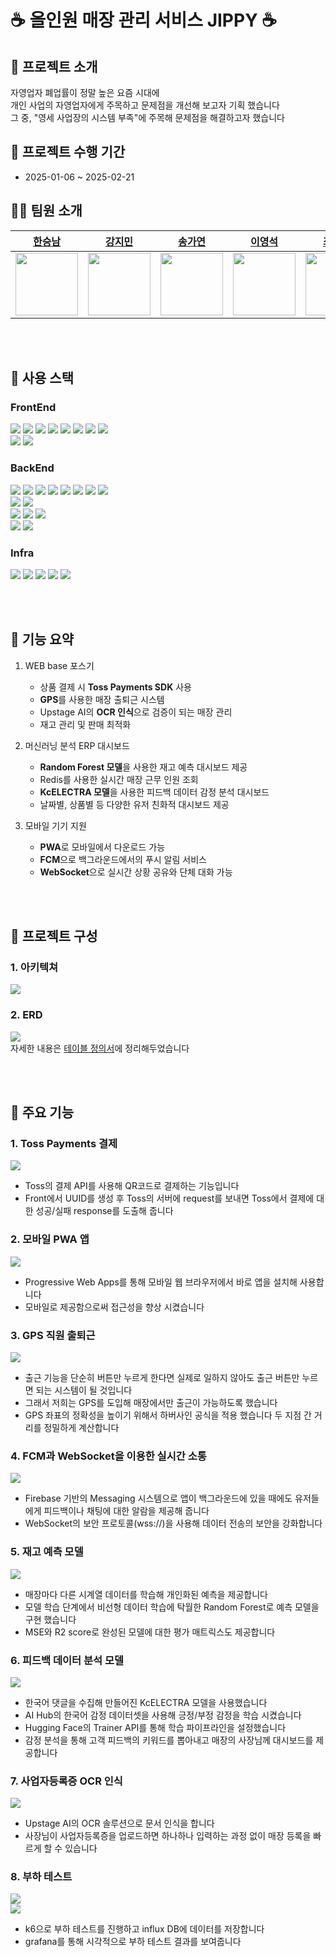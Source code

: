 # ☕ 올인원 매장 관리 서비스 JIPPY ☕

## 📂 프로젝트 소개
자영업자 폐업률이 정말 높은 요즘 시대에 <br> 개인 사업의 자영업자에게 주목하고 문제점을 개선해 보고자 기획 했습니다 <br> 그 중, "영세 사업장의 시스템 부족"에 주목해 문제점을 해결하고자 했습니다

## 📅 프로젝트 수행 기간
- 2025-01-06 ~ 2025-02-21

## 🧑‍🚀 팀원 소개

|                             [한승남](https://lab.ssafy.com/hansnam123)                              |                              [강지민](https://lab.ssafy.com/kjmemail2743)                              |                             [송가연](https://lab.ssafy.com/rk_yeon)                              |                             [이영석](https://lab.ssafy.com/vlfxhd69)                              |                            [최은진](https://lab.ssafy.com/cej3030)                               |                            [하지원](https://lab.ssafy.com/gkwldnjs121)                              
| :-------------------------------------------------------------------------------------------: | :-------------------------------------------------------------------------------------------: | :----------------------------------------------------------------------------------------------: | :------------------------------------------------------------------------------------------: | :---------------------------------------------------------------------------------------------: | :-----------------------------------------------------------------------------------------------: |
| <img src="https://github.com/user-attachments/assets/2666fb26-659e-47ba-9e7b-7e1682b997e9" width="100" height="100"> | <img src="https://github.com/user-attachments/assets/4f48bb90-bf40-43f4-af1e-eacf134f3d18" width="100" height="100"> | <img src="https://github.com/user-attachments/assets/1b25d3fe-f654-44fb-832e-66ed0ceab395" width="100" height="100"> | <img src="https://github.com/user-attachments/assets/c05b9efe-6a1d-4315-9207-0e1eea8ee70d" width="100" height="100"> | <img src="https://github.com/user-attachments/assets/a6c14a53-26ec-4980-a81c-6b89c439e1bb" width="100" height="100"> | <img src="https://github.com/user-attachments/assets/d0494cb5-0c85-4c27-afdf-b899ffccc80c" width="100" height="100"> |

<br><br>
## 🔧 사용 스택

### **FrontEnd** <br>
<img src="https://img.shields.io/badge/typescript-3178C6?style=for-the-badge&logo=typescript&logoColor=white">
<img src="https://img.shields.io/badge/next.js-000000?style=for-the-badge&logo=nextdotjs&logoColor=white">
<img src="https://img.shields.io/badge/tailwindcss-06B6D4?style=for-the-badge&logo=tailwindcss&logoColor=white">
<img src="https://img.shields.io/badge/pwa-5A0FC8?style=for-the-badge&logo=pwa&logoColor=white">
<img src="https://img.shields.io/badge/node.js-5FA04E?style=for-the-badge&logo=nodedotjs&logoColor=white">
<img src="https://img.shields.io/badge/redux-764ABC?style=for-the-badge&logo=redux&logoColor=white">
<img src="https://img.shields.io/badge/chart.js-FF6384?style=for-the-badge&logo=chartdotjs&logoColor=white">
<img src="https://img.shields.io/badge/socket.io-010101?style=for-the-badge&logo=socketdotio&logoColor=white"> <br> 
<img src="https://img.shields.io/badge/firebase-DD2C00?style=for-the-badge&logo=firebase&logoColor=white">
<img src="https://img.shields.io/badge/svelte-FF3E00?style=for-the-badge&logo=svelte&logoColor=white">

### **BackEnd** <br>
<img src="https://img.shields.io/badge/Java 21-007396.svg?&style=for-the-badge&logo=Java&logoColor=white">
<img src="https://img.shields.io/badge/python-3776AB?style=for-the-badge&logo=python&logoColor=white">
<img src="https://img.shields.io/badge/JPA-F3702A?style=for-the-badge&logo=jpa&logoColor=white"/>
<img src="https://img.shields.io/badge/gradle-02303A?style=for-the-badge&logo=gradle&logoColor=white"/>
<img src="https://img.shields.io/badge/springboot-6DB33F?style=for-the-badge&logo=springboot&logoColor=white"/>
<img src="https://img.shields.io/badge/springsecurity-6DB33F?style=for-the-badge&logo=springsecurity&logoColor=white"/>
<img src="https://img.shields.io/badge/redis-FF4438?style=for-the-badge&logo=redis&logoColor=white"/>
<img src="https://img.shields.io/badge/Swagger-85EA2D?style=for-the-badge&logo=swagger&logoColor=white"/> <br>
<img src="https://img.shields.io/badge/scikitlearn-EE4C2C?style=for-the-badge&logo=scikitlearn&logoColor=white"/>
<img src="https://img.shields.io/badge/pytorch-F7931E?style=for-the-badge&logo=pytorch&logoColor=white"/>
<br>
<img src="https://img.shields.io/badge/k6-7D64FF?style=for-the-badge&logo=k6&logoColor=white"/> 
<img src="https://img.shields.io/badge/grafana-F46800?style=for-the-badge&logo=grafana&logoColor=white"/>
<img src="https://img.shields.io/badge/influxdb-22ADF6?style=for-the-badge&logo=influxdb&logoColor=white"/> <br> 
<img src="https://img.shields.io/badge/mongodb-47A248?style=for-the-badge&logo=mongodb&logoColor=white"/>
<img src="https://img.shields.io/badge/mysql-4479A1?style=for-the-badge&logo=mysql&logoColor=white"/>

### **Infra** <br>
<img src="https://img.shields.io/badge/amazon EC2-FF9900?style=for-the-badge&logo=amazonec2&logoColor=white"/>
<img src="https://img.shields.io/badge/amazon s3-569A31?style=for-the-badge&logo=amazons3&logoColor=white"/>
<img src="https://img.shields.io/badge/jenkins-D24939?style=for-the-badge&logo=jenkins&logoColor=white"/>
<img src="https://img.shields.io/badge/nginx-009639?style=for-the-badge&logo=nginx&logoColor=white"/>
<img src="https://img.shields.io/badge/docker-2496ED?style=for-the-badge&logo=docker&logoColor=white"/>

<br><br>
## 📢 기능 요약

1. WEB base 포스기
    - 상품 결제 시 **Toss Payments SDK** 사용
    - **GPS**를 사용한 매장 출퇴근 시스템
    - Upstage AI의 **OCR 인식**으로 검증이 되는 매장 관리
    - 재고 관리 및 판매 최적화


2. 머신러닝 분석 ERP 대시보드
    - **Random Forest 모델**을 사용한 재고 예측 대시보드 제공
    - Redis를 사용한 실시간 매장 근무 인원 조회
    - **KcELECTRA 모델**을 사용한 피드백 데이터 감정 분석 대시보드
    - 날짜별, 상품별 등 다양한 유저 친화적 대시보드 제공
3. 모바일 기기 지원
    - **PWA**로 모바일에서 다운로드 가능
    - **FCM**으로 백그라운드에서의 푸시 알림 서비스
    - **WebSocket**으로 실시간 상황 공유와 단체 대화 가능

<br><br>
## 🎁 프로젝트 구성

### 1. 아키텍쳐
<img src="https://github.com/user-attachments/assets/95ef77da-0ae4-4962-8c9b-2672e720b048"/> <br>

### 2. ERD
<img src="https://github.com/user-attachments/assets/f899eee7-c2a2-4356-8780-454d1cccf226"/> <br>
자세한 내용은 [테이블 정의서](https://malleable-bacon-dd3.notion.site/ERD-1774c2a6b8648019b318c98a85781e95?pvs=4)에 정리해두었습니다

<br><br>
## 🌈 주요 기능

### 1. Toss Payments 결제
<img src="https://github.com/user-attachments/assets/41308496-1bb3-4b6e-8e3d-952969be41f6"/> <br>
- Toss의 결제 API를 사용해 QR코드로 결제하는 기능입니다
- Front에서 UUID를 생성 후 Toss의 서버에 request를 보내면 Toss에서 결제에 대한 성공/실패 response를 도출해 줍니다


### 2. 모바일 PWA 앱
<img src="https://github.com/user-attachments/assets/da8550a3-2bce-40be-9bc7-5f58bcc34649"/> <br>
- Progressive Web Apps를 통해 모바일 웹 브라우저에서 바로 앱을 설치해 사용합니다
- 모바일로 제공함으로써 접근성을 향상 시켰습니다


### 3. GPS 직원 출퇴근
<img src="https://github.com/user-attachments/assets/d9fdba99-90f0-4eb9-9786-33a90f10f9ca"/> <br>
- 출근 기능을 단순히 버튼만 누르게 한다면 실제로 일하지 않아도 출근 버튼만 누르면 되는 시스템이 될 것입니다
- 그래서 저희는 GPS를 도입해 매장에서만 출근이 가능하도록 했습니다
- GPS 좌표의 정확성을 높이기 위해서 하버사인 공식을 적용 했습니다 두 지점 간 거리를 정밀하게 계산합니다


### 4. FCM과 WebSocket을 이용한 실시간 소통
<img src="https://github.com/user-attachments/assets/c06974e4-8f5e-47a1-9004-ea3f18c39e0e"/> <br>
- Firebase 기반의 Messaging 시스템으로 앱이 백그라운드에 있을 때에도 유저들에게 피드백이나 채팅에 대한 알람을 제공해 줍니다
- WebSocket의 보안 프로토콜(wss://)을 사용해 데이터 전송의 보안을 강화합니다


### 5. 재고 예측 모델
<img src="https://github.com/user-attachments/assets/90800eb4-6b88-4523-8b26-1ce4db76d0c8"/> <br>
- 매장마다 다른 시계열 데이터를 학습해 개인화된 예측을 제공합니다 
- 모델 학습 단계에서 비선형 데이터 학습에 탁월한 Random Forest로 예측 모델을 구현 했습니다
- MSE와 R2 score로 완성된 모델에 대한 평가 매트릭스도 제공합니다


### 6. 피드백 데이터 분석 모델
<img src="https://github.com/user-attachments/assets/5a4d9d8e-308e-4cc3-ae90-bef2cd944a71"/> <br>
- 한국어 댓글을 수집해 만들어진 KcELECTRA 모델을 사용했습니다
- AI Hub의 한국어 감정 데이터셋을 사용해 긍정/부정 감정을 학습 시켰습니다
- Hugging Face의 Trainer API를 통해 학습 파이프라인을 설정했습니다
- 감정 분석을 통해 고객 피드백의 키워드를 뽑아내고 매장의 사장님께 대시보드를 제공합니다


### 7. 사업자등록증 OCR 인식
<img src="https://github.com/user-attachments/assets/38125f79-1d41-42f7-9fd0-18ea882218fa"/> <br>
- Upstage AI의 OCR 솔루션으로 문서 인식을 합니다
- 사장님이 사업자등록증을 업로드하면 하나하나 입력하는 과정 없이 매장 등록을 빠르게 할 수 있습니다


### 8. 부하 테스트
<img src="https://github.com/user-attachments/assets/6ae7f8f0-b1d4-433e-8c17-c044ed7b1a58"/> <br>
<img src="https://github.com/user-attachments/assets/a58cdb98-40d7-4b54-87c4-a9fe5b9812b2"/> <br>
- k6으로 부하 테스트를 진행하고 influx DB에 데이터를 저장합니다
- grafana를 통해 시각적으로 부하 테스트 결과를 보여줍니다
